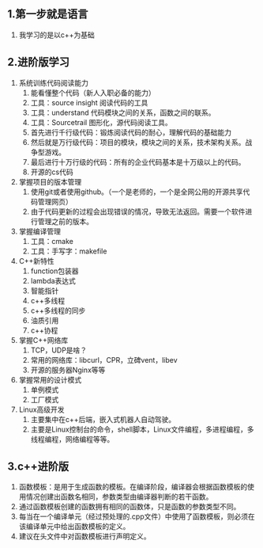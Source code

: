 ## 1.第一步就是语言
1. 我学习的是以c++为基础



## 2.进阶版学习
1. 系统训练代码阅读能力
	1. 能看懂整个代码（新人入职必备的能力）
	2. 工具：source insight 阅读代码的工具
	3. 工具：understand  代码模块之间的关系，函数之间的联系。
	4. 工具：Sourcetrail 图形化，源代码阅读工具。
	5. 首先进行千行级代码：锻炼阅读代码的耐心，理解代码的基础能力
	6. 然后就是万行级代码：项目的模块，模块之间的关系，技术架构关系。战争型游戏。
	7. 最后进行十万行级的代码：所有的企业代码基本是十万级以上的代码。
	8. 开源的cs代码
2. 掌握项目的版本管理
	1. 使用git或者使用github。（一个是老师的，一个是全网公用的开源共享代码管理网页）
	2. 由于代码更新的过程会出现错误的情况，导致无法返回。需要一个软件进行管理之前的版本。
3. 掌握编译管理
	1. 工具：cmake
	2. 工具：手写字：makefile
4. C++新特性
	1. function包装器
	2. lambda表达式
	3. 智能指针
	4. c++多线程
	5. c++多线程的同步
	6. 油质引用
	7. c++协程
5. 掌握C++网络库
	1. TCP，UDP是啥？
	2. 常用的网络库：libcurl，CPR，立碑vent，libev
	3. 开源的服务器Nginx等等
6. 掌握常用的设计模式
	1. 单例模式
	2. 工厂模式
7. Linux高级开发
	1. 主要集中在c++后端，嵌入式机器人自动驾驶。
	2. 主要是Linux控制台的命令，shell脚本，Linux文件编程，多进程编程，多线程编程，网络编程等等。
## 3.c++进阶版
1. 函数模板：是用于生成函数的模板。在编译阶段，编译器会根据函数模板的使用情况创建出函数名相同，参数类型由编译器判断的若干函数。
2. 通过函数模板创建的函数拥有相同的函数体，只是函数的参数类型不同。
3. 每当在一个编译单元（经过预处理的.cpp文件）中使用了函数模板，则必须在该编译单元中给出函数模板的定义。
4. 建议在头文件中对函数模板进行声明定义。 